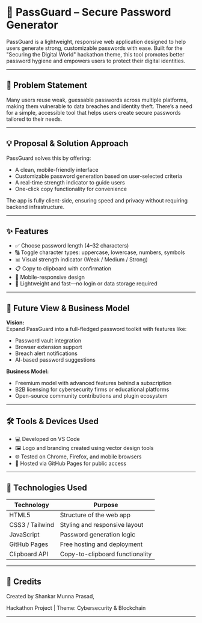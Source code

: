 # 🔐 PassGuard – Secure Password Generator

PassGuard is a lightweight, responsive web application designed to help users generate strong, customizable passwords with ease. Built for the "Securing the Digital World" hackathon theme, this tool promotes better password hygiene and empowers users to protect their digital identities.

---

## 🧠 Problem Statement

Many users reuse weak, guessable passwords across multiple platforms, making them vulnerable to data breaches and identity theft. There’s a need for a simple, accessible tool that helps users create secure passwords tailored to their needs.

---

## 💡 Proposal & Solution Approach

PassGuard solves this by offering:
- A clean, mobile-friendly interface
- Customizable password generation based on user-selected criteria
- A real-time strength indicator to guide users
- One-click copy functionality for convenience

The app is fully client-side, ensuring speed and privacy without requiring backend infrastructure.

---

## ✨ Features

- ✅ Choose password length (4–32 characters)
- 🔠 Toggle character types: uppercase, lowercase, numbers, symbols
- 📊 Visual strength indicator (Weak / Medium / Strong)
- 📋 Copy to clipboard with confirmation
- 📱 Mobile-responsive design
- 💾 Lightweight and fast—no login or data storage required

---

## 🚀 Future View & Business Model

**Vision:**  
Expand PassGuard into a full-fledged password toolkit with features like:
- Password vault integration
- Browser extension support
- Breach alert notifications
- AI-based password suggestions

**Business Model:**  
- Freemium model with advanced features behind a subscription
- B2B licensing for cybersecurity firms or educational platforms
- Open-source community contributions and plugin ecosystem

---

## 🛠️ Tools & Devices Used

- 💻 Developed on VS Code
- 🖼️ Logo and branding created using vector design tools
- 🌐 Tested on Chrome, Firefox, and mobile browsers
- 📁 Hosted via GitHub Pages for public access

---

## 🧪 Technologies Used

| Technology     | Purpose                          |
|----------------|----------------------------------|
| HTML5          | Structure of the web app         |
| CSS3 / Tailwind| Styling and responsive layout    |
| JavaScript     | Password generation logic        |
| GitHub Pages   | Free hosting and deployment      |
| Clipboard API  | Copy-to-clipboard functionality  |

---

## 🙌 Credits
Created by Shankar Munna Prasad,

Hackathon Project | Theme: Cybersecurity & Blockchain

---
